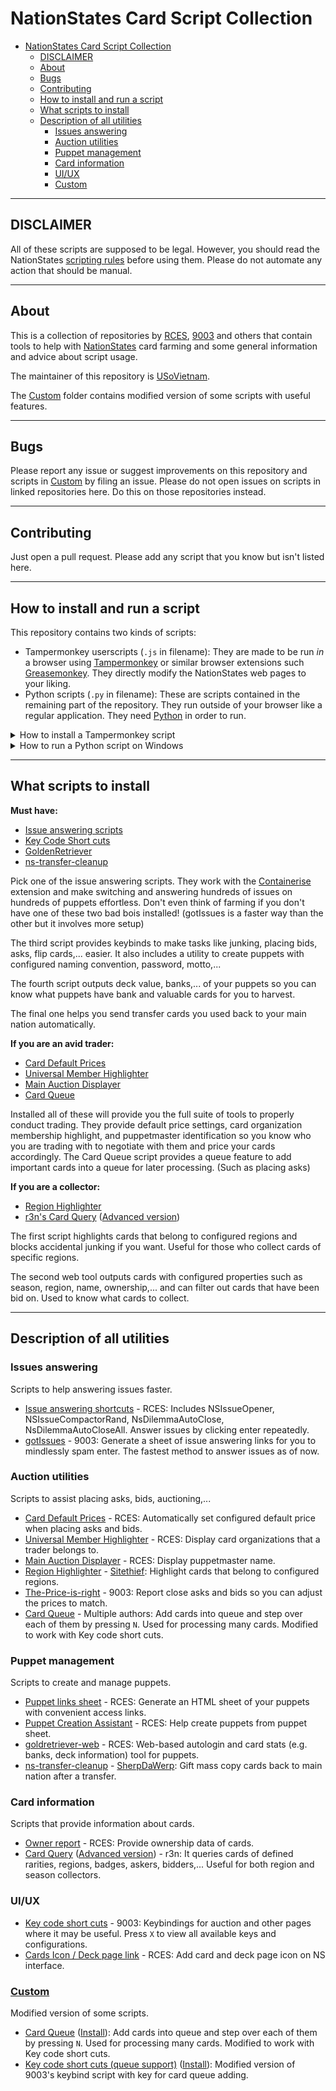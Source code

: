 # NationStates Card Script Collection

- [NationStates Card Script Collection](#nationstates-card-script-collection)
  - [DISCLAIMER](#disclaimer)
  - [About](#about)
  - [Bugs](#bugs)
  - [Contributing](#contributing)
  - [How to install and run a script](#how-to-install-and-run-a-script)
  - [What scripts to install](#what-scripts-to-install)
  - [Description of all utilities](#description-of-all-utilities)
    - [Issues answering](#issues-answering)
    - [Auction utilities](#auction-utilities)
    - [Puppet management](#puppet-management)
    - [Card information](#card-information)
    - [UI/UX](#uiux)
    - [Custom](#custom)

---

## DISCLAIMER

All of these scripts are supposed to be legal. However, you should read the NationStates [scripting rules](https://forum.nationstates.net/viewtopic.php?p=16394966#p16394966) before using them. Please do not automate any action that should be manual.

---

## About

This is a collection of repositories by [RCES](https://github.com/dithpri/RCES), [9003](https://github.com/jmikk) and others that contain tools to help with [NationStates](https://www.nationstates.net) card farming and some general information and advice about script usage.

The maintainer of this repository is [USoVietnam](https://www.nationstates.net/nation=united_states_of_vietnam).

The [Custom](Custom) folder contains modified version of some scripts with useful features.

---

## Bugs

Please report any issue or suggest improvements on this repository and scripts in [Custom](#custom) by filing an issue. Please do not open issues on scripts in linked repositories here. Do this on those repositories instead.

---

## Contributing

Just open a pull request. Please add any script that you know but isn't listed here.

---

## How to install and run a script

This repository contains two kinds of scripts:
- Tampermonkey userscripts (`.js` in filename): They are made to be run *in* a browser using [Tampermonkey](https://addons.mozilla.org/en-US/firefox/addon/tampermonkey/) or similar browser extensions such [Greasemonkey](https://addons.mozilla.org/en-US/firefox/addon/greasemonkey/). They directly modify the NationStates web pages to your liking.
- Python scripts (`.py` in filename): These are scripts contained in the remaining part of the repository. They run outside of your browser like a regular application. They need [Python](https://www.python.org/downloads/) in order to run.

<details>
  <summary>How to install a Tampermonkey script</summary>

**Step 1:** Download the Tampermonkey extension. ([Firefox](https://addons.mozilla.org/en-US/firefox/addon/tampermonkey/), [Chrome](https://chrome.google.com/webstore/detail/tampermonkey/dhdgffkkebhmkfjojejmpbldmpobfkfo?hl=en))

**Step 2:** After you have installed it, you will see the extension's symbol on the toolbar of your browser. Click it to open the menu.
![Imgur](https://i.imgur.com/YvlTWGs.png "Firefox Demo")

Then enter the dashboard
![Imgur]([Imgur](https://i.imgur.com/U9wXqwI.png "Firefox Demo")

**Step 3:** After you have entered the dashboard, click `Utilities` tab. The `File` section is where you can import a script file. Just click `Browse` to choose the file. Alternatively, you can install a script directly from the download link (Click `Raw` on the GitHub source code page of a script to get one if not already provided) using the `Install from URL` section.
![Imgur](https://i.imgur.com/HASJuwJ.png "Firefox Demo")

After you have finished the steps, you can view installed scripts in the `Installed userscripts` tab.
![Imgur](https://i.imgur.com/RaAs0nn.png "Firefox Demo")

Click on a script will open the script editor so you can modify the script to your liking.
![Imgur](https://i.imgur.com/TgbLx3n.png "Firefox Demo")
</details>

<details>
  <summary>How to run a Python script on Windows</summary>

**Step 1:** Download [Python](https://www.python.org/downloads/) and install it. Remember to run the installer as admin user and select the `Add Python to PATH` option. Otherwise, just click next mindlessly.

**Step 2:** To run a Python script, just double-click the file as if you run any other application. If double-clicking doesn't work, right-click the file and choose `Open With` > `Python`.
</details>

---

## What scripts to install

**Must have:**
- [Issue answering scripts](#issues-answering)
- [Key Code Short cuts](https://github.com/jmikk/NS/blob/master/Key%20code%20short%20cuts.user.js)
- [GoldenRetriever](https://dithpri.github.io/goldretriever-web/build/index.html)
- [ns-transfer-cleanup](https://github.com/abrow425/ns-transfer-cleanup)

Pick one of the issue answering scripts. They work with the [Containerise](https://www.nationstates.net/page=dispatch/id=1383002) extension and make switching and answering hundreds of issues on hundreds of puppets effortless. Don't even think of farming if you don't have one of these two bad bois installed! (gotIssues is a faster way than the other but it involves more setup)

The third script provides keybinds to make tasks like junking, placing bids, asks, flip cards,... easier. It also includes a utility to create puppets with configured naming convention, password, motto,...

The fourth script outputs deck value, banks,... of your puppets so you can know what puppets have bank and valuable cards for you to harvest.

The final one helps you send transfer cards you used back to your main nation automatically.

**If you are an avid trader:**
* [Card Default Prices](https://github.com/dithpri/RCES#card-default-prices)
* [Universal Member Highlighter](https://github.com/dithpri/RCES#universal-member-highlighter)
* [Main Auction Displayer](https://github.com/dithpri/RCES#main-auction-displayer)
* [Card Queue](Custom/Card%20Queue.user.js)

Installed all of these will provide you the full suite of tools to properly conduct trading. They provide default price settings, card organization membership highlight, and puppetmaster identification so you know who you are trading with to negotiate with them and price your cards accordingly. The Card Queue script provides a queue feature to add important cards into a queue for later processing. (Such as placing asks)

**If you are a collector:**
- [Region Highlighter](https://github.com/Sitethief/sitethiefs-ns-scripts/blob/develop/region-highlighter/region-highlighter.js)
- [r3n's Card Query](https://azure.nsr3n.info/card_queries/submit.sh) ([Advanced version](https://azure.nsr3n.info/card_queries/submit_advanced.sh))

The first script highlights cards that belong to configured regions and blocks accidental junking if you want. Useful for those who collect cards of specific regions.

The second web tool outputs cards with configured properties such as season, region, name, ownership,... and can filter out cards that have been bid on. Used to know what cards to collect.

---

## Description of all utilities

### Issues answering

Scripts to help answering issues faster.

* [Issue answering shortcuts](https://github.com/dithpri/RCES#issue-answering-scripts) - RCES: Includes NSIssueOpener, NSIssueCompactorRand, NsDilemmaAutoClose, NsDilemmaAutoCloseAll. Answer issues by clicking enter repeatedly.
* [gotIssues](https://github.com/jmikk/gotIssues) - 9003: Generate a sheet of issue answering links for you to mindlessly spam enter. The fastest method to answer issues as of now.

### Auction utilities

Scripts to assist placing asks, bids, auctioning,...

* [Card Default Prices](https://github.com/dithpri/RCES#card-default-prices) - RCES: Automatically set configured default price when placing asks and bids.
* [Universal Member Highlighter](https://github.com/dithpri/RCES#universal-member-highlighter) - RCES: Display card organizations that a trader belongs to.
* [Main Auction Displayer](https://github.com/dithpri/RCES#main-auction-displayer) - RCES: Display puppetmaster name.
* [Region Highlighter](https://github.com/Sitethief/sitethiefs-ns-scripts/blob/develop/region-highlighter/region-highlighter.js) - [Sitethief](https://github.com/Sitethief): Highlight cards that belong to configured regions.
* [The-Price-is-right](https://github.com/jmikk/The-Price-is-right-) - 9003: Report close asks and bids so you can adjust the prices to match.
* [Card Queue](Custom/Card%20Queue.user.js) - Multiple authors: Add cards into queue and step over each of them by pressing `N`. Used for processing many cards. Modified to work with Key code short cuts.

### Puppet management

Scripts to create and manage puppets.

* [Puppet links sheet](https://github.com/dithpri/RCES#puppet-links-sheet) - RCES: Generate an HTML sheet of your puppets with convenient access links.
* [Puppet Creation Assistant](https://github.com/dithpri/RCES#puppet-creation-assistant) - RCES: Help create puppets from puppet sheet.
* [goldretriever-web](https://dithpri.github.io/goldretriever-web/build/index.html) - RCES: Web-based autologin and card stats (e.g. banks, deck information) tool for puppets.
* [ns-transfer-cleanup](https://github.com/abrow425/ns-transfer-cleanup) - [SherpDaWerp](https://github.com/abrow425): Gift mass copy cards back to main nation after a transfer.

### Card information

Scripts that provide information about cards.

* [Owner report](https://github.com/dithpri/RCES#owner-report) - RCES: Provide ownership data of cards.
* [Card Query](https://azure.nsr3n.info/card_queries/submit.sh) ([Advanced version](https://azure.nsr3n.info/card_queries/submit_advanced.sh)) - r3n: It queries cards of defined rarities, regions, badges, askers, bidders,... Useful for both region and season collectors.

### UI/UX

* [Key code short cuts](https://github.com/jmikk/NS/blob/master/Key%20code%20short%20cuts.user.js) - 9003: Keybindings for auction and other pages where it may be useful. Press `X` to view all available keys and configurations.
* [Cards Icon / Deck page link](https://github.com/dithpri/RCES#cards-icon--deck-page-link) - RCES: Add card and deck page icon on NS interface.

### [Custom](custom)

Modified version of some scripts.

* [Card Queue](Custom/Card%20Queue.user.js) ([Install](https://github.com/watarinishin/NSCardTools/raw/master/Custom/Card%20Queue.user.js)): Add cards into queue and step over each of them by pressing `N`. Used for processing many cards. Modified to work with Key code short cuts.
* [Key code short cuts (queue support)](Custom/Key%20code%20short%20cuts%20(queue%20support).user.js) ([Install](https://github.com/watarinishin/NSCardTools/raw/master/Custom/Key%20code%20short%20cuts%20(queue%20support).user.js)): Modified version of 9003's keybind script with key for card queue adding.